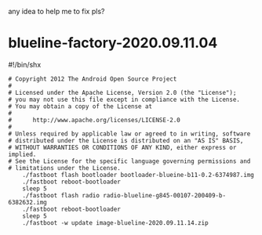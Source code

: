 any idea to help me to fix pls?

# blueline-factory-2020.09.11.04 

#!/bin/shx


	# Copyright 2012 The Android Open Source Project
	#
	# Licensed under the Apache License, Version 2.0 (the "License");
	# you may not use this file except in compliance with the License.
	# You may obtain a copy of the License at
	#
	#      http://www.apache.org/licenses/LICENSE-2.0
	#
	# Unless required by applicable law or agreed to in writing, software
	# distributed under the License is distributed on an "AS IS" BASIS,
	# WITHOUT WARRANTIES OR CONDITIONS OF ANY KIND, either express or implied.
	# See the License for the specific language governing permissions and
	# limitations under the License.
        ./fastboot flash bootloader bootloader-blueine-b11-0.2-6374987.img
        ./fastboot reboot-bootloader
        sleep 5
        ./fastboot flash radio radio-blueline-g845-00107-200409-b-6382632.img
        ./fastboot reboot-bootloader
        sleep 5
        ./fastboot -w update image-blueline-2020.09.11.14.zip
